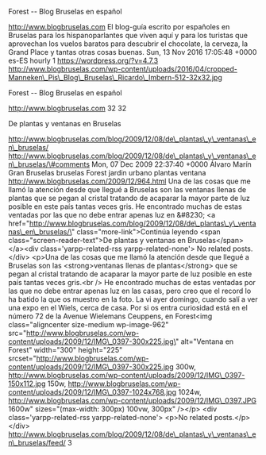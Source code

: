 Forest -- Blog Bruselas en español

http://www.blogbruselas.com El blog-guía escrito por españoles en
Bruselas para los hispanoparlantes que viven aquí y para los turistas
que aprovechan los vuelos baratos para descubrir el chocolate, la
cerveza, la Grand Place y tantas otras cosas buenas. Sun, 13 Nov 2016
17:05:48 +0000 es-ES hourly 1 https://wordpress.org/?v=4.7.3
http://www.blogbruselas.com/wp-content/uploads/2016/04/cropped-Manneken\_Pis\_Blog\_Bruselas\_Ricardo\_Imbern-512-32x32.jpg

Forest -- Blog Bruselas en español

http://www.blogbruselas.com 32 32

De plantas y ventanas en Bruselas

http://www.blogbruselas.com/blog/2009/12/08/de\_plantas\_y\_ventanas\_en\_bruselas/
http://www.blogbruselas.com/blog/2009/12/08/de\_plantas\_y\_ventanas\_en\_bruselas/\#comments
Mon, 07 Dec 2009 22:37:40 +0000 Álvaro Marín Gran Bruselas bruselas
Forest jardin urbano plantas ventana
http://www.blogbruselas.com/2009/12/964.html Una de las cosas que me
llamó la atención desde que llegué a Bruselas son las ventanas llenas de
plantas que se pegan al cristal tratando de acaparar la mayor parte de
luz posible en este país tantas veces gris. He encontrado muchas de
estas ventadas por las que no debe entrar apenas luz en &\#8230; \<a
href=\"http://www.blogbruselas.com/blog/2009/12/08/de\_plantas\_y\_ventanas\_en\_bruselas/\"
class=\"more-link\"\>Continúa leyendo \<span
class=\"screen-reader-text\"\>De plantas y ventanas en
Bruselas\</span\>\</a\>\<div class=\'yarpp-related-rss
yarpp-related-none\'\> No related posts. \</div\> \<p\>Una de las cosas
que me llamó la atención desde que llegué a Bruselas son las
\<strong\>ventanas llenas de plantas\</strong\> que se pegan al cristal
tratando de acaparar la mayor parte de luz posible en este país tantas
veces gris.\<br /\> He encontrado muchas de estas ventadas por las que
no debe entrar apenas luz en las casas, pero creo que el record lo ha
batido la que os muestro en la foto. La vi ayer domingo, cuando salí a
ver una expo en el Wiels, cerca de casa. Por si os entra curiosidad está
en el número 72 de la Avenue Wielemans Ceuppens, en Forest\<img
class=\"aligncenter size-medium wp-image-962\"
src=\"http://www.blogbruselas.com/wp-content/uploads/2009/12/IMG\_0397-300x225.jpg\"
alt=\"Ventana en Forest\" width=\"300\" height=\"225\"
srcset=\"http://www.blogbruselas.com/wp-content/uploads/2009/12/IMG\_0397-300x225.jpg
300w,
http://www.blogbruselas.com/wp-content/uploads/2009/12/IMG\_0397-150x112.jpg
150w,
http://www.blogbruselas.com/wp-content/uploads/2009/12/IMG\_0397-1024x768.jpg
1024w,
http://www.blogbruselas.com/wp-content/uploads/2009/12/IMG\_0397.JPG
1600w\" sizes=\"(max-width: 300px) 100vw, 300px\" /\>\</p\> \<div
class=\'yarpp-related-rss yarpp-related-none\'\> \<p\>No related
posts.\</p\> \</div\>
http://www.blogbruselas.com/blog/2009/12/08/de\_plantas\_y\_ventanas\_en\_bruselas/feed/
3
